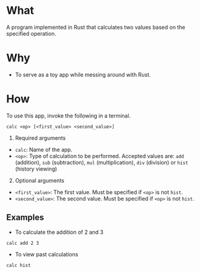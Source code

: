 # What
A program implemented in Rust that calculates two values based on the specified operation.
# Why
- To serve as a toy app while messing around with Rust.
# How
To use this app, invoke the following in a terminal.
```
calc <op> [<first_value> <second_value>]
```
1. Required arguments
- `calc`: Name of the app.
- `<op>`: Type of calculation to be performed. Accepted values are: `add` (addition), `sub` (subtraction), `mul` (multiplication), `div` (division) or `hist` (history viewing)
2. Optional arguments
- `<first_value>`: The first value. Must be specified if `<op>` is not `hist`.
- `<second_value>`: The second value. Must be specified if `<op>` is not `hist`.
## Examples
- To calculate the addition of 2 and 3
```
calc add 2 3
```
- To view past calculations
```
calc hist
```